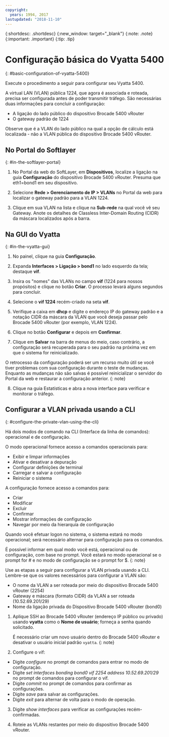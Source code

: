 ```yaml
---
copyright:
  years: 1994, 2017
lastupdated: "2018-11-10"
---
```


{:shortdesc: .shortdesc}
{:new_window: target="_blank"}
{:note: .note}
{:important: .important}
{:tip: .tip}

# Configuração básica do Vyatta 5400
{: #basic-configuration-of-vyatta-5400}

Execute o procedimento a seguir para configurar seu Vyatta 5400.

A virtual LAN (VLAN) pública 1224, que agora é associada e roteada, precisa ser configurada antes de poder transmitir tráfego. São necessárias duas informações para concluir a configuração:

  * A ligação do lado público do dispositivo Brocade 5400 vRouter
  * O gateway padrão de 1224

Observe que é a VLAN do lado público na qual a opção de cálculo está localizada - não a VLAN pública do dispositivo Brocade 5400 vRouter.

## No Portal do Softlayer
{: #in-the-softlayer-portal}

1. No Portal da web do SoftLayer, em **Dispositivos**, localize a ligação na guia **Configuração** do dispositivo Brocade 5400 vRouter. Presuma que eth1=bond1 em seu dispositivo.

2. Selecione **Rede > Gerenciamento de IP > VLANs** no Portal da web para localizar o gateway padrão para a VLAN 1224.

3. Clique em sua VLAN na lista e clique na **Sub-rede** na qual você vê seu Gateway. Anote os detalhes de Classless Inter-Domain Routing (CIDR) da máscara localizados após a barra.

## Na GUI do Vyatta
{: #in-the-vyatta-gui}

1. No painel, clique na guia **Configuração**.

2. Expanda **Interfaces > Ligação > bond1** no lado esquerdo da tela; destaque **vif**.

3. Insira os "nomes" das VLANs no campo **vif** (1224 para nossos propósitos) e clique no botão **Criar**. O processo levará alguns segundos para concluir.

4. Selecione o **vif 1224** recém-criado na seta **vif**.

5. Verifique a caixa em **dhcp** e digite o endereço IP do gateway padrão e a notação CIDR da máscara da VLAN que você deseja passar pelo Brocade 5400 vRouter (por exemplo, VLAN 1224).

6. Clique no botão **Configurar** e depois em **Confirmar**.

7. Clique em **Salvar** na barra de menus do meio, caso contrário, a configuração será recuperada para o seu padrão na próxima vez em que o sistema for reinicializado.

O retrocesso da configuração poderá ser um recurso muito útil se você tiver problemas com sua configuração durante o teste de mudanças. Enquanto as mudanças não são salvas é possível reinicializar o servidor do Portal da web e restaurar a configuração anterior.
{: note}

8. Clique na guia Estatísticas e abra a nova interface para verificar e monitorar o tráfego.

## Configurar a VLAN privada usando a CLI
{: #configure-the-private-vlan-using-the-cli}

Há dois modos de comando na CLI (Interface da linha de comandos): operacional e de configuração.

O modo operacional fornece acesso a comandos operacionais para:

  * Exibir e limpar informações
  * Ativar e desativar a depuração
  * Configurar definições de terminal
  * Carregar e salvar a configuração
  * Reiniciar o sistema

A configuração fornece acesso a comandos para:

  * Criar
  * Modificar
  * Excluir
  * Confirmar
  * Mostrar informações de configuração
  * Navegar por meio da hierarquia de configuração

Quando você efetuar logon no sistema, o sistema estará no modo operacional; será necessário alternar para configuração para os comandos.

É possível informar em qual modo você está, operacional ou de configuração, com base no prompt. Você estará no modo operacional se o prompt for # e no modo de configuração se o prompt for $.
{: note}

Use as etapas a seguir para configurar a VLAN privada usando a CLI. Lembre-se que os valores necessários para configurar a VLAN são:

  * O nome da VLAN a ser roteada por meio do dispositivo Brocade 5400 vRouter (2254)
  * Gateway e máscara (formato CIDR) da VLAN a ser roteada (10.52.69.201/29)
  * Nome da ligação privada do Dispositivo Brocade 5400 vRouter (bond0)

1. Aplique SSH ao Brocade 5400 vRouter (endereço IP público ou privado) usando **vyatta** como o **Nome de usuário**; forneça a senha quando solicitado.

   É necessário criar um novo usuário dentro do Brocade 5400 vRouter e desativar o usuário inicial padrão `vyatta`.
   {: note}

2. Configure o vif:

  * Digite *configure* no prompt de comandos para entrar no modo de configuração.
  * Digite *set interfaces bonding bond0 vif 2254 address 10.52.69.201/29* no prompt de comandos para configurar o vif.
  * Digite *commit* no prompt de comandos para confirmar as configurações.
  * Digite *save* para salvar as configurações.
  * Digite *exit* para alternar de volta para o modo de operação.

3. Digite *show interfaces* para verificar as configurações recém-confirmadas.

4. Roteie as VLANs restantes por meio do dispositivo Brocade 5400 vRouter.
